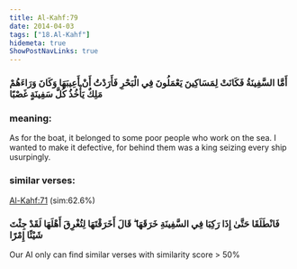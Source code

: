 ```yaml
---
title: Al-Kahf:79
date: 2014-04-03
tags: ["18.Al-Kahf"]
hidemeta: true 
ShowPostNavLinks: true 
---
```

### أَمَّا السَّفِينَةُ فَكَانَتْ لِمَسَاكِينَ يَعْمَلُونَ فِي الْبَحْرِ فَأَرَدْتُ أَنْ أَعِيبَهَا وَكَانَ وَرَاءَهُمْ مَلِكٌ يَأْخُذُ كُلَّ سَفِينَةٍ غَصْبًا
### meaning: 
As for the boat, it belonged to some poor people who work on the sea. I wanted to make it defective, for behind them was a king seizing every ship usurpingly.
### similar verses: 

[Al-Kahf:71](/18/71) (sim:62.6%)

### فَانْطَلَقَا حَتَّىٰ إِذَا رَكِبَا فِي السَّفِينَةِ خَرَقَهَا ۖ قَالَ أَخَرَقْتَهَا لِتُغْرِقَ أَهْلَهَا لَقَدْ جِئْتَ شَيْئًا إِمْرًا

Our AI only can find similar verses with similarity score > 50% 



